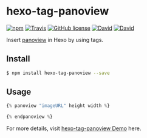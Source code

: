 # hexo-tag-panoview

[![npm](https://img.shields.io/npm/v/hexo-tag-panoview.svg)](https://www.npmjs.com/package/hexo-tag-panoview)
[![Travis](https://img.shields.io/travis/wshunli/hexo-tag-panoview.svg)](https://travis-ci.org/wshunli/hexo-tag-panoview)
[![GitHub license](https://img.shields.io/github/license/wshunli/hexo-tag-panoview.svg)](https://github.com/wshunli/hexo-tag-panoview)
[![David](https://img.shields.io/david/wshunli/hexo-tag-panoview.svg)](https://github.com/wshunli/hexo-tag-panoview)
[![David](https://img.shields.io/david/dev/wshunli/hexo-tag-panoview.svg)](https://github.com/wshunli/hexo-tag-panoview)

Insert [panoview](https://panoview.alipay.com/zh-cn/index.html) in Hexo by using tags.

## Install

``` bash
$ npm install hexo-tag-panoview --save
```

## Usage

``` JavaScript
{% panoview "imageURL" height width %}

{% endpanoview %}
```

For more details, visit [hexo-tag-panoview Demo](http://www.wshunli.com/hexo-tag-panoview.html) here.